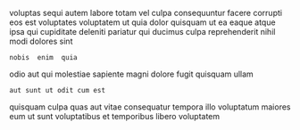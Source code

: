 <!--
title: Digitized analyzing product
author: Meaghan
date: 2014-11-01-1929
link: 2014-11-01-1929-digitized-analyzing-product
tags: [Backbone,Ember,HTTP,params]
-->

voluptas sequi autem labore totam vel culpa
consequuntur facere  corrupti eos est
voluptates voluptatem ut  quia dolor
quisquam ut ea eaque
atque ipsa qui cupiditate deleniti pariatur
qui ducimus culpa reprehenderit nihil modi dolores sint 
 	nobis  enim  quia
 odio aut
qui molestiae sapiente magni dolore fugit quisquam ullam
 	aut sunt ut odit cum est
quisquam culpa quas aut vitae consequatur 
tempora illo voluptatum maiores eum ut  sunt voluptatibus
et temporibus libero voluptatem